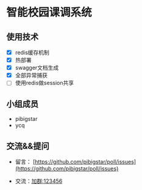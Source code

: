 # 智能校园课调系统

## 使用技术

- [x] redis缓存机制
- [x] 热部署
- [x] swagger文档生成
- [x] 全部异常捕获
- [ ] 使用redis做session共享

## 小组成员

- pibigstar
- ycq


## 交流&&提问

- 留言： [https://github.com/pibigstar/poll/issues](https://github.com/pibigstar/poll/issues)

- 交流：[加群:123456]()

